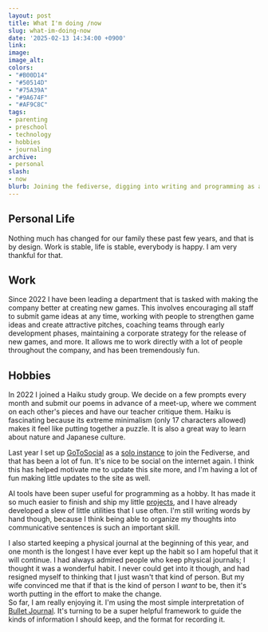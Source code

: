 ```yaml
---
layout: post
title: What I'm doing /now
slug: what-im-doing-now
date: '2025-02-13 14:34:00 +0900'
link:
image:
image_alt:
colors:
- "#B00D14"
- "#50514D"
- "#75A39A"
- "#9A674F"
- "#AF9C8C"
tags:
- parenting
- preschool
- technology
- hobbies
- journaling
archive:
- personal
slash:
- now
blurb: Joining the fediverse, digging into writing and programming as a hobby, and learning to keep a physical journal.
---
```


## Personal Life

Nothing much has changed for our family these past few years, and that is by design. Work is stable, life is stable, everybody is happy. I am very thankful for that.

## Work

Since 2022 I have been leading a department that is tasked with making the company better at creating new games. This involves encouraging all staff to submit game ideas at any time, working with people to strengthen game ideas and create attractive pitches, coaching teams through early development phases, maintaining a corporate strategy for the release of new games, and more. It allows me to work directly with a lot of people throughout the company, and has been tremendously fun.

## Hobbies

In 2022 I joined a Haiku study group. We decide on a few prompts every month and submit our poems in advance of a meet-up, where we comment on each other's pieces and have our teacher critique them. Haiku is fascinating because its extreme minimalism (only 17 characters allowed) makes it feel like putting together a puzzle. It is also a great way to learn about nature and Japanese culture.

Last year I set up [GoToSocial](https://gotosocial.org) as a [solo instance](https://gts.invisibleparade.com) to join the Fediverse, and that has been a lot of fun. It's nice to be social on the internet again. I think this has helped motivate me to update this site more, and I'm having a lot of fun making little updates to the site as well.

AI tools have been super useful for programming as a hobby. It has made it so much easier to finish and ship my little [projects](/projects), and I have already developed a slew of little utilities that I use often. I'm still writing words by hand though, because I think being able to organize my thoughts into communicative sentences is such an important skill.

I also started keeping a physical journal at the beginning of this year, and one month is the longest I have ever kept up the habit so I am hopeful that it will continue. I had always admired people who keep physical journals; I thought it was a wonderful habit. I never could get into it though, and had resigned myself to thinking that I just wasn't that kind of person. But my wife convinced me that if that is the kind of person I _want_ to be, then it's worth putting in the effort to make the change.  
So far, I am really enjoying it. I'm using the most simple interpretation of [Bullet Journal](https://bulletjournal.com). It's turning to be a super helpful framework to guide the kinds of information I should keep, and the format for recording it.
